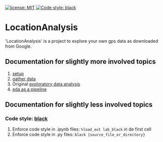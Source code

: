 [![license: MIT](https://black.readthedocs.io/en/stable/_static/license.svg)](https://github.com/BLannoo/LocationAnalysis/blob/master/LICENSE)
[![Code style: black](https://img.shields.io/badge/code%20style-black-000000.svg)](https://github.com/psf/black)

# LocationAnalysis
'LocationAnalysis' is a project to explore your own gps data as downloaded from Google.  

## Documentation for slightly more involved topics
1) [setup](/docs/setup.md)
2) [gather data](/docs/gather-data.md)
3) Original [exploratory data analysis](/docs/eda.md)
4) [eda as a pipeline](/docs/pipeline.md)

## Documentation for slightly less involved topics
### Code style: [black](https://github.com/psf/black)
1) Enforce code style in .ipynb files:
    `%load_ext lab_black` in de first cell
2) Enforce code style in .py files:
    `black {source_file_or_directory}`